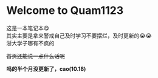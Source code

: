 #   **Welcome to Quam1123**    
这是一本笔记本😋    
其实主要是拿来警戒自己及时学习不要摆烂，及时更新的😭😭  
浙大学子哪有不疯的  




<del>首页还能说一点什么话呢</del>

**吗的半个月没更新了，cao(10.18)** 



